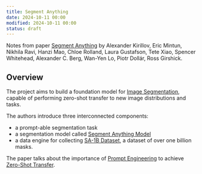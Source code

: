 ```yaml
---
title: Segment Anything
date: 2024-10-11 00:00
modified: 2024-10-11 00:00
status: draft
---
```


Notes from paper [Segment Anything](https://arxiv.org/abs/2304.02643v1) by Alexander Kirillov, Eric Mintun, Nikhila Ravi, Hanzi Mao, Chloe Rolland, Laura Gustafson, Tete Xiao, Spencer Whitehead, Alexander C. Berg, Wan-Yen Lo, Piotr Dollár, Ross Girshick.

## Overview

The project aims to build a foundation model for [Image Segmentation](../../permanent/image-segmentation.md), capable of performing zero-shot transfer to new image distributions and tasks.

The authors introduce three interconnected components:
* a prompt-able segmentation task
* a segmentation model called [Segment Anything Model](../../permanent/segment-anything-model.md)
* a data engine for collecting [SA-1B Dataset](../../permanent/sa-1b-dataset.md), a dataset of over one billion masks.

The paper talks about the importance of [Prompt Engineering](../../../../permanent/prompt-engineering.md) to achieve [Zero-Shot Transfer](../../permanent/zero-shot-transfer.md).
